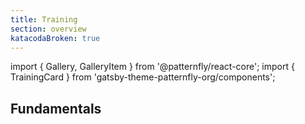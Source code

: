 ```yaml
---
title: Training
section: overview
katacodaBroken: true
---
```


import { Gallery, GalleryItem } from '@patternfly/react-core';
import { TrainingCard } from 'gatsby-theme-patternfly-org/components';

## Fundamentals

<Gallery gutter="md">
  <GalleryItem>
    <TrainingCard
      trainingType="html-css"
      title="The building blocks of PatternFly"
      level="beginner"
      time="20 minutes"
      description="Learn about components, layouts, and demos."
      katacodaId="building-blocks"
    />
  </GalleryItem>
  <GalleryItem>
    <TrainingCard
      trainingType="html-css"
      title="Variable naming principles"
      level="intermediate"
      time="20 minutes"
      description="Create and override component and global variables by following BEM naming principles."
      katacodaId="variable-naming-principles"
    />
  </GalleryItem>
  <GalleryItem>
    <TrainingCard
      trainingType="html-css"
      title="Modifiers and utilities"
      level="beginner"
      time="15 minutes"
      description="Apply modifier and utility classes to create new variations."
      katacodaId="modifier-utilities"
    />
  </GalleryItem>
  <GalleryItem>
    <TrainingCard
      trainingType="html-css"
      title="Layouts"
      level="beginner"
      time="25 minutes"
      description="Learn how to use all seven of PatternFly's layouts."
      katacodaId="layouts"
    />
  </GalleryItem>
  <GalleryItem>
    <TrainingCard
      trainingType="html-css"
      title="Override and extend variables"
      level="advanced"
      time="25 minutes"
      description="Practice overriding and extending variables to create new designs."
      katacodaId="override-extend-variables"
    />
  </GalleryItem>
</Gallery>